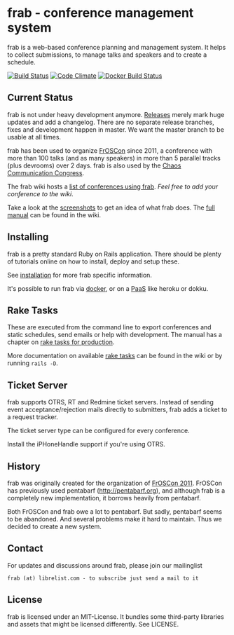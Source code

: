 # frab - conference management system

frab is a web-based conference planning and management system.
It helps to collect submissions, to manage talks and speakers
and to create a schedule.

[![Build Status](https://travis-ci.org/frab/frab.svg?branch=master)](https://travis-ci.org/frab/frab)
[![Code Climate](https://codeclimate.com/github/frab/frab.png)](https://codeclimate.com/github/frab/frab)
[![Docker Build Status](https://img.shields.io/docker/build/frab/frab.svg)](https://hub.docker.com/r/frab/frab/)

## Current Status

frab is not under heavy development anymore.
[Releases](https://github.com/frab/frab/releases) merely mark huge updates and
add a changelog.  There are no separate release branches, fixes and development
happen in master.  We want the master branch to be usable at all times.

frab has been used to organize [FrOSCon](https://froscon.de) since 2011, a
conference with more than 100 talks (and as many speakers) in more
than 5 parallel tracks (plus devrooms) over 2 days.
frab is also used by the [Chaos Communication Congress](https://events.ccc.de).

The frab wiki hosts a [list of conferences using frab](https://github.com/frab/frab/wiki).
*Feel free to add your conference to the wiki*.

Take a look at the [screenshots](https://github.com/frab/frab/wiki/Screenshots)
to get an idea of what frab does. The [full
manual](https://github.com/frab/frab/wiki/Manual) can be found in the wiki.

## Installing

frab is a pretty standard Ruby on Rails application.
There should be plenty of tutorials online on how to install,
deploy and setup these.

See [installation](INSTALL.md) for more frab specific information.

It's possible to run frab via [docker](https://github.com/frab/frab/blob/master/README.docker.md), or on a [PaaS](https://github.com/frab/frab/blob/master/README.PaaS.md) like heroku or dokku.

## Rake Tasks

These are executed from the command line to export conferences and static
schedules, send emails or help with development.  The manual has a chapter on
[rake tasks for production](https://github.com/frab/frab/wiki/Manual#managing-frab-in-production).

More documentation on available [rake tasks](https://github.com/frab/frab/wiki/Rake%20Tasks) can be found in the wiki
or by running `rails -D`.

## Ticket Server

frab supports OTRS, RT and Redmine ticket servers. Instead of sending
event acceptance/rejection mails directly to submitters, frab adds
a ticket to a request tracker.

The ticket server type can be configured for every conference.

Install the iPHoneHandle support if you're using OTRS.

## History

frab was originally created for the organization of [FrOSCon 2011](http://www.froscon.de).
FrOSCon has previously used pentabarf (http://pentabarf.org), and although
frab is a completely new implementation, it borrows heavily from pentabarf.

Both FrOSCon and frab owe a lot to pentabarf. But sadly, pentabarf seems to
be abandoned. And several problems make it hard to maintain. Thus we decided
to create a new system.

## Contact

For updates and discussions around frab, please join our mailinglist

    frab (at) librelist.com - to subscribe just send a mail to it

## License

frab is licensed under an MIT-License. It bundles some
third-party libraries and assets that might be licensed
differently. See LICENSE.
